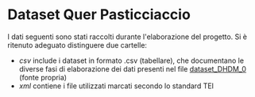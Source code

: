 # Dataset Quer Pasticciaccio

I dati seguenti sono stati raccolti durante l'elaborazione del progetto. Si è ritenuto adeguato distinguere due cartelle: 

- *csv* include i dataset in formato .csv (tabellare), che documentano le diverse fasi di elaborazione dei dati presenti nel file [dataset_DHDM_0](https://github.com/elisabestia/qrpstcccc_project_dhdm/blob/main/data/csv/dataset_DMDH_0.csv)  (fonte propria)
- *xml* contiene i file utilizzati marcati secondo lo standard TEI
